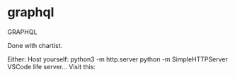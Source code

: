 # graphql

GRAPHQL

Done with chartist.

Either:
Host yourself:
python3 -m http.server
python -m SimpleHTTPServer
VSCode life server...
Visit this:
